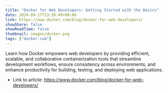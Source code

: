 ```yaml
---
title: "Docker for Web Developers: Getting Started with the Basics"
date: 2024-09-17T13:38:49+00:00
link: https://www.docker.com/blog/docker-for-web-developers/
showShare: false
showReadTime: false
thumbnail: images/docker.png
tags: ["docker.com"]
---
```

Learn how Docker empowers web developers by providing efficient, scalable, and collaborative containerization tools that streamline development workflows, ensure consistency across environments, and enhance productivity for building, testing, and deploying web applications.

- Link to article: https://www.docker.com/blog/docker-for-web-developers/